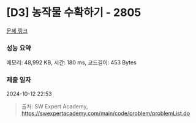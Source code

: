 # [D3] 농작물 수확하기 - 2805 

[문제 링크](https://swexpertacademy.com/main/code/problem/problemDetail.do?contestProbId=AV7GLXqKAWYDFAXB) 

### 성능 요약

메모리: 48,992 KB, 시간: 180 ms, 코드길이: 453 Bytes

### 제출 일자

2024-10-12 22:53



> 출처: SW Expert Academy, https://swexpertacademy.com/main/code/problem/problemList.do